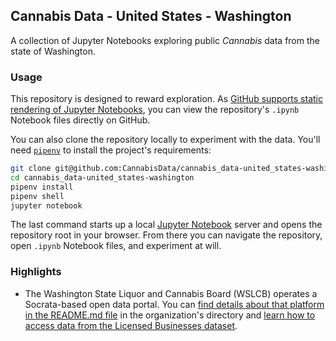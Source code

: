 ## Cannabis Data - United States - Washington

A collection of Jupyter Notebooks exploring public *Cannabis* data from the state of Washington.

### Usage

This repository is designed to reward exploration.  As [GitHub supports static rendering of Jupyter Notebooks](https://github.com/blog/1995-github-jupyter-notebooks-3), you can view the repository's `.ipynb` Notebook files directly on GitHub.

You can also clone the repository locally to experiment with the data.  You'll need [`pipenv`](https://github.com/pypa/pipenv) to install the project's requirements:

```bash
git clone git@github.com:CannabisData/cannabis_data-united_states-washington.git
cd cannabis_data-united_states-washington
pipenv install
pipenv shell
jupyter notebook
```

The last command starts up a local [Jupyter Notebook](https://jupyter.org/index.html) server and opens the repository root in your browser.  From there you can navigate the repository, open `.ipynb` Notebook files, and experiment at will.

### Highlights

* The Washington State Liquor and Cannabis Board (WSLCB) operates a Socrata-based open data portal.  You can [find details about that platform in the README.md file](organizations/open_data_portal/README.md) in the organization's directory and [learn how to access data from the Licensed Businesses dataset](organizations/open_data_portal/wslcb-portal-licensed_businesses.ipynb).
